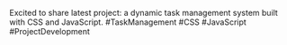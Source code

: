  Excited to share latest project: a dynamic task management system built with CSS and JavaScript. 
 #TaskManagement #CSS #JavaScript #ProjectDevelopment
